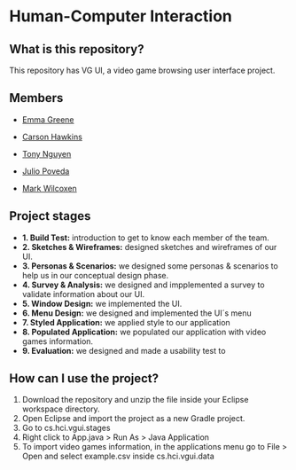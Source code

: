 # Human-Computer Interaction

## What is this repository?
This repository has VG UI, a video game browsing user interface project.

## Members
- [Emma Greene](https://github.com/emmabgreene)

- [Carson Hawkins](https://github.com/CarsonHawkins)

- [Tony Nguyen](https://github.com/nihil679)

- [Julio Poveda](https://github.com/japoveda10)

- [Mark Wilcoxen](https://github.com/Primalset3909)

## Project stages

- **1. Build Test:** introduction to get to know each member of the team.
- **2. Sketches & Wireframes:** designed sketches and wireframes of our UI.
- **3. Personas & Scenarios:** we designed some personas & scenarios to help us in our conceptual design phase.
- **4. Survey & Analysis:** we designed and impplemented a survey to validate information about our UI.
- **5. Window Design:** we implemented the UI.
- **6. Menu Design:** we designed and implemented the UI´s menu
- **7. Styled Application:** we applied style to our application
- **8. Populated Application:** we populated our application with video games information.
- **9. Evaluation:** we designed and made a usability test to

## How can I use the project?

1. Download the repository and unzip the file inside your Eclipse workspace directory.
2. Open Eclipse and import the project as a new Gradle project.
3. Go to cs.hci.vgui.stages
4. Right click to App.java > Run As > Java Application
5. To import video games information, in the applications menu go to File > Open and select example.csv inside cs.hci.vgui.data
